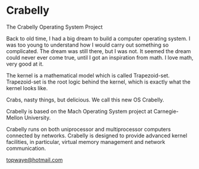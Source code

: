 # Crabelly
The Crabelly Operating System Project

Back to old time, I had a big dream to build a computer operating system. I was too young to understand how I would carry out something so complicated. The dream was still there, but I was not. It seemed the dream could never ever come true, until I got an inspiration from math. I love math, very good at it.

The kernel is a mathematical model which is called Trapezoid-set. Trapezoid-set is the root logic behind the kernel, which is exactly what the kernel looks like.

Crabs, nasty things, but delicious. We call this new OS Crabelly.

Crabelly is based on the Mach Operating System project at Carnegie-Mellon University.

Crabelly runs on both uniprocessor and multiprocessor computers connected by networks. Crabelly is designed to provide advanced kernel facilities, in particular, virtual memory management and network communication.

topwaye@hotmail.com
